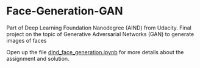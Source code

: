 # Face-Generation-GAN
Part of Deep Learning Foundation Nanodegree (AIND) from Udacity. Final project on the topic of Generative Adversarial Networks (GAN) to generate images of faces

Open up the file [dlnd_face_generation.ipynb](dlnd_face_generation.ipynb) for more details about the assignment and solution.

